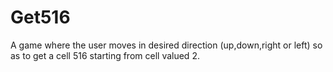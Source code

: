 # Get516
A game where the user moves in desired direction (up,down,right or left) so as to get a cell 516 starting from cell valued 2.
